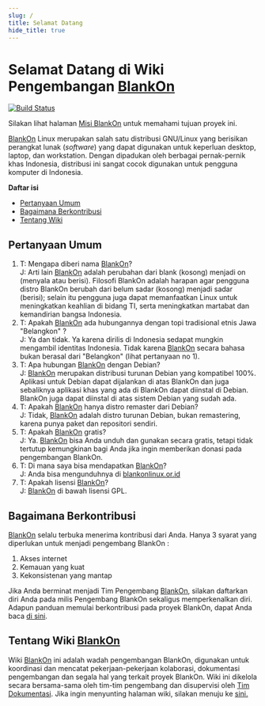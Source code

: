 ```yaml
---
slug: /
title: Selamat Datang
hide_title: true
---
```


# Selamat Datang di Wiki Pengembangan [BlankOn](BlankOn.md)

[![Build Status](https://travis-ci.org/BlankOn/wiki.svg?branch=master)](https://travis-ci.org/BlankOn/wiki)

Silakan lihat halaman [Misi BlankOn](Proyek/Misi.md) untuk memahami tujuan proyek ini.

[BlankOn](BlankOn.md) Linux merupakan salah satu distribusi GNU/Linux yang berisikan perangkat lunak (*software*) yang dapat digunakan untuk keperluan desktop, laptop, dan workstation. Dengan dipadukan oleh berbagai pernak-pernik khas Indonesia, distribusi ini sangat cocok digunakan untuk pengguna komputer di Indonesia.

**Daftar isi**
 * [Pertanyaan Umum](#pertanyaan-umum)
 * [Bagaimana Berkontribusi](#bagaimana-berkontribusi)
 * [Tentang Wiki ](#tentang-wiki-blankon)

## Pertanyaan Umum

1. T: Mengapa diberi nama [BlankOn](BlankOn.md)?
<br/>J: Arti lain [BlankOn](BlankOn.md) adalah perubahan dari blank (kosong) menjadi on (menyala atau berisi). Filosofi BlankOn adalah harapan agar pengguna distro BlankOn berubah dari belum sadar (kosong) menjadi sadar (berisi); selain itu pengguna juga dapat memanfaatkan Linux untuk meningkatkan keahlian di bidang TI, serta meningkatkan martabat dan kemandirian bangsa Indonesia.
1. T: Apakah [BlankOn](BlankOn.md) ada hubungannya dengan topi tradisional etnis Jawa "Belangkon" ?
<br/>J: Ya dan tidak. Ya karena dirilis di Indonesia sedapat mungkin mengambil identitas Indonesia. Tidak karena [BlankOn](BlankOn.md) secara bahasa bukan berasal dari "Belangkon" (lihat pertanyaan no 1).
1. T: Apa hubungan [BlankOn](BlankOn.md) dengan Debian?
<br/>J: [BlankOn](BlankOn.md) merupakan distribusi turunan Debian yang kompatibel 100%. Aplikasi untuk Debian dapat dijalankan di atas BlankOn dan juga sebaliknya aplikasi khas yang ada di BlankOn dapat diinstal di Debian. BlankOn juga dapat diinstal di atas sistem Debian yang sudah ada.
1. T: Apakah [BlankOn](BlankOn.md) hanya distro remaster dari Debian?
<br/>J: Tidak, [BlankOn](BlankOn.md) adalah distro turunan Debian, bukan remastering, karena punya paket dan repositori sendiri.
1. T: Apakah [BlankOn](BlankOn.md) gratis?
<br/>J: Ya. [BlankOn](BlankOn.md) bisa Anda unduh dan gunakan secara gratis, tetapi tidak tertutup kemungkinan bagi Anda jika ingin memberikan donasi pada pengembangan BlankOn.
1. T: Di mana saya bisa mendapatkan [BlankOn](BlankOn.md)?
<br/>J: Anda bisa mengunduhnya di [blankonlinux.or.id](http://blankonlinux.or.id)
1. T: Apakah lisensi [BlankOn](BlankOn.md)?
<br/>J: [BlankOn](BlankOn.md) di bawah lisensi GPL.

## Bagaimana Berkontribusi

[BlankOn](BlankOn.md) selalu terbuka menerima kontribusi dari Anda. Hanya 3 syarat yang diperlukan untuk menjadi pengembang BlankOn :

1. Akses internet
2. Kemauan yang kuat
3. Kekonsistenan yang mantap

Jika Anda berminat menjadi Tim Pengembang [BlankOn](BlankOn.md), silakan daftarkan diri Anda pada milis Pengembang BlankOn sekaligus memperkenalkan diri. Adapun panduan memulai berkontribusi pada proyek BlankOn, dapat Anda baca [di sini](/Memulai.md).

## Tentang Wiki [BlankOn](BlankOn.md)

Wiki [BlankOn](BlankOn.md) ini adalah wadah pengembangan BlankOn, digunakan untuk koordinasi dan mencatat pekerjaan-pekerjaan kolaborasi, dokumentasi pengembangan dan segala hal yang terkait proyek BlankOn. Wiki ini dikelola secara bersama-sama oleh tim-tim pengembang dan disupervisi oleh [Tim Dokumentasi](/TimPengembang/Dokumentasi/README.md). Jika ingin menyunting halaman wiki, silakan menuju ke [sini.](https://github.com/BlankOn/wiki)